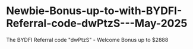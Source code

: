 # Newbie-Bonus-up-to-with-BYDFI-Referral-code-dwPtzS---May-2025
The BYDFI Referral code "dwPtzS" - Welcome Bonus up to $2888
